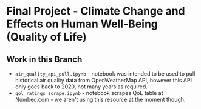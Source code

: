 # Final Project - Climate Change and Effects on Human Well-Being (Quality of Life)

## Work in this Branch

* `air_quality_api_pull.ipynb` - notebook was intended to be used to pull historical air quality data from OpenWeatherMap API, however this API only goes back to 2020, not many years as required.
* `qol_ratings_scrape.ipynb` - notebook scrapes QoL table at Numbeo.com - we aren't using this resource at the moment though.
